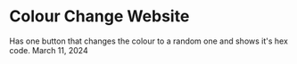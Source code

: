 # Colour Change Website
Has one button that changes the colour to a random one and shows it's hex code. March ‎11, ‎2024
